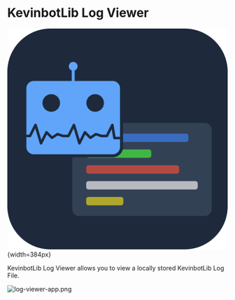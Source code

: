 # KevinbotLib Log Viewer

![log-viewer.svg](../../media/log-viewer.svg){width=384px}

KevinbotLib Log Viewer allows you to view a locally stored KevinbotLib Log File.

![log-viewer-app.png](../../media/log-viewer-app.png)